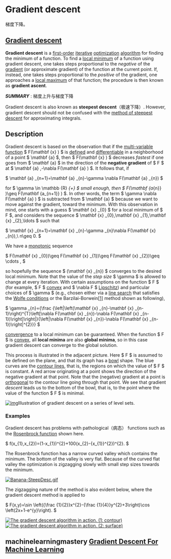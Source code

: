 # Gradient descent

梯度下降。

## [Gradient descent](https://en.wikipedia.org/wiki/Gradient_descent)

**Gradient descent** is a [first-order](https://en.wikipedia.org/wiki/Category:First_order_methods) [iterative](https://en.wikipedia.org/wiki/Iterative_algorithm) [optimization](https://en.wikipedia.org/wiki/Mathematical_optimization) [algorithm](https://en.wikipedia.org/wiki/Algorithm) for finding the minimum of a function. To find a [local minimum](https://en.wikipedia.org/wiki/Local_minimum) of a function using gradient descent, one takes steps proportional to the *negative* of the [gradient](https://en.wikipedia.org/wiki/Gradient) (or approximate gradient) of the function at the current point. If, instead, one takes steps proportional to the *positive* of the gradient, one approaches a [local maximum](https://en.wikipedia.org/wiki/Local_maximum) of that function; the procedure is then known as **gradient ascent**.

***SUMMARY*** : 梯度上升与梯度下降

Gradient descent is also known as **steepest descent**（极速下降）. However, gradient descent should not be confused with the [method of steepest descent](https://en.wikipedia.org/wiki/Method_of_steepest_descent) for approximating integrals.

## Description

Gradient descent is based on the observation that if the [multi-variable function](https://en.wikipedia.org/wiki/Multi-variable_function) $ F(\mathbf {x} ) $ is [defined](https://en.wikipedia.org/wiki/Defined_and_undefined) and [differentiable](https://en.wikipedia.org/wiki/Differentiable_function) in a neighborhood of a point $ \mathbf {a} $, then $ F(\mathbf {x} ) $ decreases *fastest* if one goes from $ \mathbf {a} $ in the direction of the **negative gradient** of $ F $ at $ \mathbf {a} ,-\nabla F(\mathbf {a} ) $. It follows that, if

$ \mathbf {a} _{n+1}=\mathbf {a} _{n}-\gamma \nabla F(\mathbf {a} _{n}) $

for $ \gamma \in \mathbb {R} _{+} $ small enough, then $ F(\mathbf {a_{n}} )\geq F(\mathbf {a_{n+1}} ) $. In other words, the term $ \gamma \nabla F(\mathbf {a} ) $ is subtracted from $ \mathbf {a} $ because we want to move against the gradient, toward the minimum. With this observation in mind, one starts with a guess $ \mathbf {x} _{0} $ for a local minimum of $ F $, and considers the sequence $ \mathbf {x} _{0},\mathbf {x} _{1},\mathbf {x} _{2},\ldots $ such that

$ \mathbf {x} _{n+1}=\mathbf {x} _{n}-\gamma _{n}\nabla F(\mathbf {x} _{n}),\ n\geq 0. $

We have a [monotonic](https://en.wikipedia.org/wiki/Monotonic_function) sequence

$ F(\mathbf {x} _{0})\geq F(\mathbf {x} _{1})\geq F(\mathbf {x} _{2})\geq \cdots , $

so hopefully the sequence $ (\mathbf {x} _{n}) $ converges to the desired local minimum. Note that the value of the *step size* $ \gamma $ is allowed to change at every iteration. With certain assumptions on the function $ F $ (for example, $ F $ [convex](https://en.wikipedia.org/wiki/Convex_function) and $ \nabla F $ [Lipschitz](https://en.wikipedia.org/wiki/Lipschitz_continuity)) and particular choices of $ \gamma $ (e.g., chosen either via a [line search](https://en.wikipedia.org/wiki/Line_search) that satisfies the [Wolfe conditions](https://en.wikipedia.org/wiki/Wolfe_conditions) or the Barzilai-Borwein[[1\]](https://en.wikipedia.org/wiki/Gradient_descent#cite_note-1) method shown as following),

$ \gamma _{n}={\frac {\left|\left(\mathbf {x} _{n}-\mathbf {x} _{n-1}\right)^{T}\left[\nabla F(\mathbf {x} _{n})-\nabla F(\mathbf {x} _{n-1})\right]\right|}{\left\|\nabla F(\mathbf {x} _{n})-\nabla F(\mathbf {x} _{n-1})\right\|^{2}}} $

[convergence](https://en.wikipedia.org/wiki/Convergent_series) to a local minimum can be guaranteed. When the function $ F $ is [convex](https://en.wikipedia.org/wiki/Convex_function), all **local minima** are also **global minima**, so in this case gradient descent can converge to the global solution.

This process is illustrated in the adjacent picture. Here $ F $ is assumed to be defined on the plane, and that its graph has a [bowl](https://en.wikipedia.org/wiki/Bowl_(vessel)) shape. The blue curves are the [contour lines](https://en.wikipedia.org/wiki/Contour_line), that is, the regions on which the value of $ F $ is constant. A red arrow originating at a point shows the direction of the negative gradient at that point. Note that the (negative) gradient at a point is [orthogonal](https://en.wikipedia.org/wiki/Orthogonal) to the contour line going through that point. We see that gradient *descent* leads us to the bottom of the bowl, that is, to the point where the value of the function $ F $ is minimal.

[![img](https://upload.wikimedia.org/wikipedia/commons/thumb/f/ff/Gradient_descent.svg/350px-Gradient_descent.svg.png)](https://en.wikipedia.org/wiki/File:Gradient_descent.svg)Illustration of gradient descent on a series of level sets.



### Examples

Gradient descent has problems with pathological（病态） functions such as the [Rosenbrock function](https://en.wikipedia.org/wiki/Rosenbrock_function) shown here.

$ f(x_{1},x_{2})=(1-x_{1})^{2}+100(x_{2}-{x_{1}}^{2})^{2}. $

The Rosenbrock function has a narrow curved valley which contains the minimum. The bottom of the valley is very flat. Because of the curved flat valley the optimization is zigzagging slowly with small step sizes towards the minimum.

[![Banana-SteepDesc.gif](https://upload.wikimedia.org/wikipedia/commons/thumb/6/60/Banana-SteepDesc.gif/400px-Banana-SteepDesc.gif)](https://en.wikipedia.org/wiki/File:Banana-SteepDesc.gif)



The zigzagging nature of the method is also evident below, where the gradient descent method is applied to

$ F(x,y)=\sin \left({\frac {1}{2}}x^{2}-{\frac {1}{4}}y^{2}+3\right)\cos \left(2x+1-e^{y}\right). $

[![The gradient descent algorithm in action. (1: contour)](https://upload.wikimedia.org/wikipedia/commons/thumb/d/db/Gradient_ascent_%28contour%29.png/350px-Gradient_ascent_%28contour%29.png)](https://en.wikipedia.org/wiki/File:Gradient_ascent_(contour).png)[![The gradient descent algorithm in action. (2: surface)](https://upload.wikimedia.org/wikipedia/commons/thumb/6/68/Gradient_ascent_%28surface%29.png/450px-Gradient_ascent_%28surface%29.png)](https://en.wikipedia.org/wiki/File:Gradient_ascent_(surface).png)

## machinelearningmastery [Gradient Descent For Machine Learning](https://machinelearningmastery.com/gradient-descent-for-machine-learning/)






